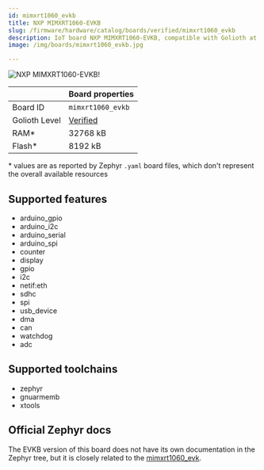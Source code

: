 ```yaml
---
id: mimxrt1060_evkb
title: NXP MIMXRT1060-EVKB
slug: /firmware/hardware/catalog/boards/verified/mimxrt1060_evkb
description: IoT board NXP MIMXRT1060-EVKB, compatible with Golioth at verified level.
image: /img/boards/mimxrt1060_evkb.jpg

---
```


[//]: # (This is an auto-generated file, do not edit! Changes to it will be lost upon re-generation)

![NXP MIMXRT1060-EVKB!](/img/boards/mimxrt1060_evkb.jpg "NXP MIMXRT1060-EVKB")

|                | Board properties     |
| -------------  | -------------------- |
| Board ID       | `mimxrt1060_evkb` |
| Golioth Level  | [Verified](/firmware/hardware#verified-boards) |
| RAM*           | 32768 kB |
| Flash*         | 8192 kB |

\* values are as reported by Zephyr `.yaml` board files, which don't represent the overall available resources



## Supported features

* arduino_gpio
* arduino_i2c
* arduino_serial
* arduino_spi
* counter
* display
* gpio
* i2c
* netif:eth
* sdhc
* spi
* usb_device
* dma
* can
* watchdog
* adc

## Supported toolchains

* zephyr
* gnuarmemb
* xtools

## Official Zephyr docs

The EVKB version of this board does not have its own documentation in the Zephyr tree, but it is closely related to the [mimxrt1060_evk](https://docs.zephyrproject.org/3.6.0/boards/arm/mimxrt1060_evk/doc/index.html).
